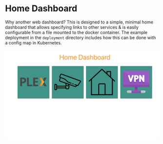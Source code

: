 # Home Dashboard

Why another web dashboard?  This is designed to a simple, minimal home dashboard that allows specifying links to other services & is easily configurable from a file mounted to the docker container.  The example deployment in the ```deployment``` directory includes how this can be done with a config map in Kubernetes.

![Screenshot of Home Dashboard](./image.png)
